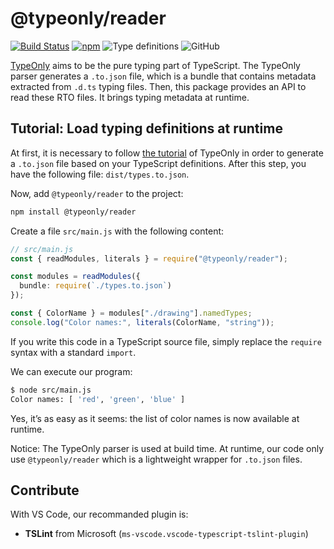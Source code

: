 # @typeonly/reader

<!-- [![Build Status](https://travis-ci.com/paroi-tech/typeonly-reader.svg?branch=master)](https://travis-ci.com/paroi-tech/typeonly-reader)
[![Dependencies Status](https://david-dm.org/paroi-tech/typeonly-reader/status.svg)](https://david-dm.org/paroi-tech/typeonly-reader)
[![Codacy Badge](https://api.codacy.com/project/badge/Grade/795a3bf921524597bac9af7df8b79026)](https://www.codacy.com/manual/paleo/typeonly-reader?utm_source=github.com&utm_medium=referral&utm_content=paroi-tech/typeonly-reader&utm_campaign=Badge_Grade) -->
[![Build Status](https://travis-ci.com/paroi-tech/typeonly.svg?branch=master)](https://travis-ci.com/paroi-tech/typeonly)
[![npm](https://img.shields.io/npm/dm/@typeonly/reader)](https://www.npmjs.com/package/@typeonly/reader)
![Type definitions](https://img.shields.io/npm/types/@typeonly/reader)
![GitHub](https://img.shields.io/github/license/paroi-tech/typeonly)

[TypeOnly](https://github.com/paroi-tech/typeonly/tree/master/typeonly) aims to be the pure typing part of TypeScript. The TypeOnly parser generates a `.to.json` file, which is a bundle that contains metadata extracted from `.d.ts` typing files. Then, this package provides an API to read these RTO files. It brings typing metadata at runtime.

## Tutorial: Load typing definitions at runtime

At first, it is necessary to follow [the tutorial](https://github.com/paroi-tech/typeonly/blob/master/typeonly/README.md#tutorial-parse-typescript-definitions-with-the-cli) of TypeOnly in order to generate a `.to.json` file based on your TypeScript definitions. After this step, you have the following file: `dist/types.to.json`.

Now, add `@typeonly/reader` to the project:

```sh
npm install @typeonly/reader
```

Create a file `src/main.js` with the following content:

```ts
// src/main.js
const { readModules, literals } = require("@typeonly/reader");

const modules = readModules({
  bundle: require(`./types.to.json`)
});

const { ColorName } = modules["./drawing"].namedTypes;
console.log("Color names:", literals(ColorName, "string"));
```

If you write this code in a TypeScript source file, simply replace the `require` syntax with a standard `import`.

We can execute our program:

```sh
$ node src/main.js
Color names: [ 'red', 'green', 'blue' ]
```

Yes, it’s as easy as it seems: the list of color names is now available at runtime.

Notice: The TypeOnly parser is used at build time. At runtime, our code only use `@typeonly/reader` which is a lightweight wrapper for `.to.json` files.

## Contribute

With VS Code, our recommanded plugin is:

- **TSLint** from Microsoft (`ms-vscode.vscode-typescript-tslint-plugin`)
